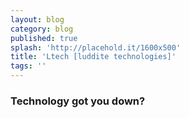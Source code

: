 ```yaml
---
layout: blog
category: blog
published: true
splash: 'http://placehold.it/1600x500'
title: 'Ltech [luddite technologies]'
tags: ''
---
```

### Technology got you down?



